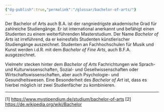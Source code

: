 ```yaml
---
{"dg-publish":true,"permalink":"/glossar/bachelor-of-arts/"}
---
```

 

Der Bachelor of Arts auch B.A. ist der rangniedrigste akademische Grad für zahlreiche Studiengänge.  Er ist international anerkannt und befähigt einen Studenten zu einem weiterführenden Masterstudium. Der Name *Bachelor of Arts* ist irreführend, da er keinesfalls Studenten künstlerischer Studiengänge auszeichnet. Studenten an Fachhochschulen für Musik und Kunst werden i.d.R. mit dem *Bachelor of Fine Arts*, auch B.F.A. ausgezeichnet.

Vielmehr stecken hinter dem *Bachelor of Arts* Fachrichtungen wie Sprach- und Kulturwissenschaften, Sozial- und Gesellwissenschaften oder Wirtschaftswissenschaften, aber auch Psychologie- und Gesundheitswesen. Eine Besonderheit des *Bachelor of Art* ist, dass es hierbei möglich ist zwei Studienfächer zu kombinieren.




---
[1] https://www.mystipendium.de/studium/bachelor-of-arts
[2] https://de.wikipedia.org/wiki/Bachelor
